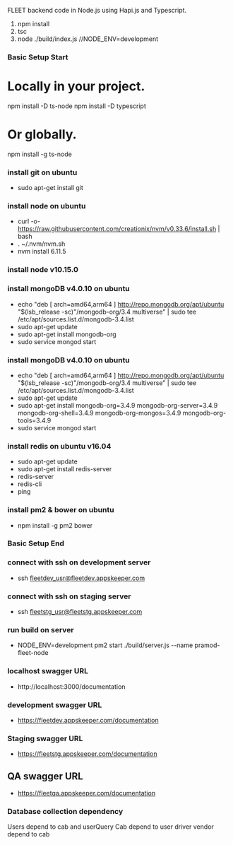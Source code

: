 FLEET backend code in Node.js using Hapi.js and Typescript.

1. npm install
2. tsc
3. node ./build/index.js //NODE_ENV=development

### Basic Setup Start ###

# Locally in your project. 
npm install -D ts-node
npm install -D typescript
 
# Or globally. 
npm install -g ts-node

### install git on ubuntu ###
* sudo apt-get install git

### install node on ubuntu ###
* curl -o- https://raw.githubusercontent.com/creationix/nvm/v0.33.6/install.sh | bash
* . ~/.nvm/nvm.sh
* nvm install 6.11.5
 
### install node v10.15.0 ###

### install mongoDB v4.0.10 on ubuntu ###
* echo "deb [ arch=amd64,arm64 ] http://repo.mongodb.org/apt/ubuntu "$(lsb_release -sc)"/mongodb-org/3.4 multiverse" | sudo tee /etc/apt/sources.list.d/mongodb-3.4.list
* sudo apt-get update
* sudo apt-get install mongodb-org
* sudo service mongod start

### install mongoDB v4.0.10 on ubuntu ###
* echo "deb [ arch=amd64,arm64 ] http://repo.mongodb.org/apt/ubuntu "$(lsb_release -sc)"/mongodb-org/3.4 multiverse" | sudo tee /etc/apt/sources.list.d/mongodb-3.4.list
* sudo apt-get update
* sudo apt-get install mongodb-org=3.4.9 mongodb-org-server=3.4.9 mongodb-org-shell=3.4.9 mongodb-org-mongos=3.4.9 mongodb-org-tools=3.4.9
* sudo service mongod start

### install redis on ubuntu v16.04 ###
* sudo apt-get update
* sudo apt-get install redis-server
* redis-server
* redis-cli
* ping

### install pm2 & bower on ubuntu ###
* npm install -g pm2 bower

### Basic Setup End ###

### connect with ssh on development server ###
* ssh fleetdev_usr@fleetdev.appskeeper.com

### connect with ssh on staging server ###
* ssh fleetstg_usr@fleetstg.appskeeper.com

### run build on server ###
* NODE_ENV=development pm2 start ./build/server.js --name pramod-fleet-node

### localhost swagger URL ###
* http://localhost:3000/documentation

### development swagger URL ###
* https://fleetdev.appskeeper.com/documentation

### Staging swagger URL ###
* https://fleetstg.appskeeper.com/documentation

## QA swagger URL ###
* https://fleetqa.appskeeper.com/documentation
### Database collection dependency 
Users depend to cab and userQuery
Cab depend to user driver
vendor depend to cab